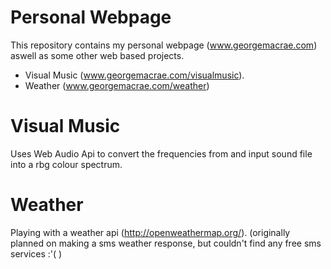 Personal Webpage
================

This repository contains my personal webpage (www.georgemacrae.com) aswell as some other web based projects.
* Visual Music (www.georgemacrae.com/visualmusic).
* Weather (www.georgemacrae.com/weather)

Visual Music
============

Uses Web Audio Api to convert the frequencies from and input sound file into a rbg colour spectrum.

Weather
=======

Playing with a weather api (http://openweathermap.org/). (originally planned on making a sms weather response, but couldn't find any free sms services :'( )